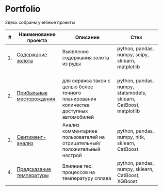 # Portfolio

Здесь собраны учебные проекты

| #    | Наименование проекта                | Описание                                                     | Стек                                                         |
| ---- | ------------------------------------------------------------ | ------------------------------------------------------------ | ------------------------------------------------------------ |
| 1.   | [Содержание золота](https://github.com/ivantreniks/folio_analytics/tree/main/au_concentration_proj) | Выявление содержания золота из руды | python, pandas, numpy, scipy, sklearn, matplotlib       |
| 2.   | [Прибыльные месторождения](https://github.com/ivantreniks/folio_analytics/tree/main/profitable_mine_proj) |  <br/>для сервиса такси с целью более точного планирования количества доступных <br/>автомобилей | python, pandas, numpy, statsmodels, sklearn, CatBoost, matplotlib |
| 3.   | [Сентимент-анализ](https://github.com/ivantreniks/folio_analytics/tree/main/sentiment_proj) | Анализ комментариев пользователей на отрицательный/положительный настрой             | python, pandas, numpy, nltk, sklearn, CatBoost |
| 4.   | [Предсказание температуры](https://github.com/ivantreniks/folio_analytics/tree/main/temperature_proj) | Влияние тех. процессов на температуру сплава             | python, pandas, numpy, sklearn, CatBoost, XGBoost |

